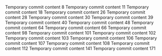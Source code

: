 Temporary commit content 8
Temporary commit content 11
Temporary commit content 18
Temporary commit content 26
Temporary commit content 28
Temporary commit content 30
Temporary commit content 39
Temporary commit content 40
Temporary commit content 48
Temporary commit content 64
Temporary commit content 66
Temporary commit content 98
Temporary commit content 101
Temporary commit content 102
Temporary commit content 103
Temporary commit content 106
Temporary commit content 107
Temporary commit content 108
Temporary commit content 112
Temporary commit content 141
Temporary commit content 171
